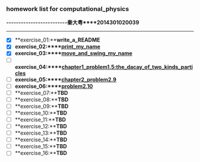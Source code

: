 ### homework list for computational_physics
 **-------------------------秦大粤****2014301020039**
***
- [x] **exercise_01:****write_a_README**  
- [x] **exercise_02:****[print_my_name](https://github.com/OrionPaxxx/computational_physics_N2014301020039/blob/master/exercise_02.py)**    
- [x] **exercise_03:****[move_and_swing_my_name](https://github.com/OrionPaxxx/computational_physics_N2014301020039/blob/master/exercise_03/exercise_03.md)**
- [ ] **exercise_04:****[chapter1_problem1.5:the_dacay_of_two_kinds_particles](https://github.com/OrionPaxxx/computational_physics_N2014301020039/blob/master/exercise_04/exercise_04.md)**   
- [ ] **exercise_05:****[chapter2_problem2.9](https://github.com/OrionPaxxx/computational_physics_N2014301020039/blob/master/exercise_05/exercise_05.md)**   
- [ ] **exercise_06:****[problem2.10](https://www.zybuluo.com/OrionPaxxx/note/541872)**  
- [ ] **exercise_07:****TBD**   
- [ ] **exercise_08:****TBD**   
- [ ] **exercise_09:****TBD**   
- [ ] **exercise_10:****TBD**   
- [ ] **exercise_11:****TBD**   
- [ ] **exercise_12:****TBD**   
- [ ] **exercise_13:****TBD**   
- [ ] **exercise_14:****TBD**   
- [ ] **exercise_15:****TBD**   
- [ ] **exercise_16:****TBD**
